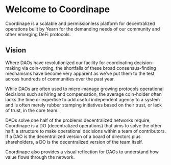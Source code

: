 # Welcome to Coordinape

Coordinape is a scalable and permissionless platform for decentralized operations built by Yearn for the demanding needs of our community and other emerging DeFi protocols. 

## Vision

Where DAOs have revolutionized our facility for coordinating decision-making via coin-voting, the shortfalls of these broad consensus-finding mechanisms have become very apparent as we’ve put them to the test across hundreds of communities over the past year. 

While DAOs are often used to micro-manage growing protocols operational decisions such as hiring and compensation, the average coin-holder often lacks the time or expertise to add useful independent agency to a system and is often merely rubber stamping initiatives based on their trust, or lack of trust, in the core team. 

DAOs solve one half of the problems decentralized networks require, Coordinape is a DO (decentralized operations) that aims to solve the other half: a structure to make operational decisions within a team of contributors. If a DAO is the decentralized version of a board of directors plus shareholders, a DO is the decentralized version of the team itself.

Coordinape also provides a visual reflection for DAOs to understand how value flows through the network.  

